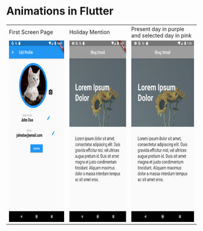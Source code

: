 # Animations in Flutter

<table>
  <tr>
    <td>First Screen Page</td>
     <td>Holiday Mention</td>
     <td>Present day in purple and selected day in pink</td>
  </tr>
  <tr>
    <td><img src="screenshots/Screenshot_1590659649.png" width=270 height=480></td>
    <td><img src="screenshots/Screenshot_1590928147.png" width=270 height=480></td>
    <td><img src="screenshots/Screenshot_1590928465.png" width=270 height=480></td>
  </tr>
 </table>





